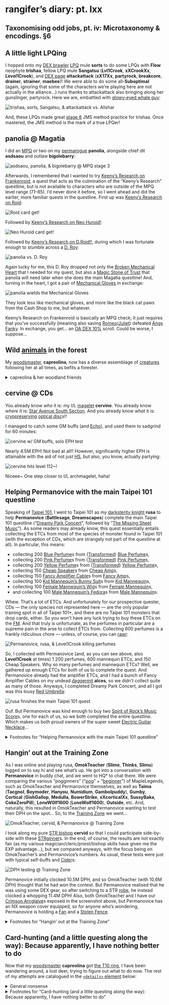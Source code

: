 # rangifer’s diary: pt. lxx

## Taxonomising odd jobs, pt. iv: Microtaxonomy & encodings. §6

## A little light LPQing

I hopped onto my [DEX brawler](https://oddjobs.codeberg.page/odd-jobs.html#dex-brawler) [LPQ](https://maplelegends.com/lib/map?id=221024500) mule **sorts** to do some LPQs with **Flow** neophyte **trishaa**, fellow LPQ mule **Sangatsu** (**Lvl1Crook**, **xXCrookXx**, **Level1Crook**), and [DEX page](https://oddjobs.codeberg.page/odd-jobs.html#dex-warrior) **attackattack** (**xX17Xx**, **partyrock**, **breakcore**, **drainer**, **strainer**, **maebee**)! We were able to do some all-**Suboptimal** (again, ignoring that some of the characters we’re playing here are not actually in the alliance…) runs thanks to attackattack also bringing along her gunslinger, partyrock. Here we are, embattled with [glowy-eyed whale guy](https://maplelegends.com/lib/monster?id=9300012):

![trishaa, sorts, Sangatsu, & attackattack vs. Alishar](trishaa-sorts-sangatsu-and-attackattack-vs-alishar.webp "trishaa, sorts, Sangatsu, & attackattack vs. Alishar")

And, these LPQs made great [stage 8](https://maplelegends.com/lib/map?id=922010800) JMS method practice for trishaa. Once mastered, the JMS method is the mark of a true LPQer!

## panolia @ Magatia

I did an [MPQ](https://maplelegends.com/lib/map?id=261000021) or two on my [permarogue](https://oddjobs.codeberg.page/odd-jobs.html#permarogue) **panolia**, alongside chief dit **asdsaou** and outlaw **bigolebarry**:

![asdsaou, panolia, & bigolebarry @ MPQ stage 3](asdsaou-panolia-and-bigolebarry-mpq-stg-3.webp "asdsaou, panolia, & bigolebarry @ MPQ stage 3")

Afterwards, I remembered that I wanted to try [Keeny’s Research on Frankenroid](https://bbb.hidden-street.net/quest/mu-lung-nihal-desert/keenys-research-on-frankenroid), a quest that acts as the culmination of the “Keeny’s Research” questline, but is not available to characters who are outside of the MPQ level range (71–85). I’d never done it before, so I went ahead and did the earlier, more familiar quests in the questline. First up was [Keeny’s Research on Roid](https://bbb.hidden-street.net/quest/mu-lung-nihal-desert/keenys-research-on-roid):

![Roid card get!](panolia-roid-card-get.webp "Roid card get!")

Followed by [Keeny’s Research on Neo Huroid!](https://bbb.hidden-street.net/quest/mu-lung-nihal-desert/keenys-research-on-neo-huroid):

![Neo Huroid card get!](panolia-neo-huroid-card-get.webp "Neo Huroid card get!")

Followed by [Keeny’s Research on D.Roid!!](https://bbb.hidden-street.net/quest/mu-lung-nihal-desert/keenys-research-on-droid), during which I was fortunate enough to stumble across a [D. Roy](https://maplelegends.com/lib/monster?id=7110300):

![panolia vs. D. Roy](panolia-vs-d.-roy.webp "panolia vs. D. Roy")

Again lucky for me, this D. Roy dropped not only the [Broken Mechanical Heart](https://maplelegends.com/lib/etc?id=4000362) that I needed for my quest, but also a [Magic Stone of Trust](https://maplelegends.com/lib/etc?id=4031741) that panolia will need later when she does the main Magatia questline! And, turning in the heart, I got a pair of [Mechanical Gloves](https://maplelegends.com/lib/equip?id=01082222) in exchange:

![panolia wields the Mechanical Gloves](panolia-mechanical-gloves.webp "panolia wields the Mechanical Gloves")

They look less like mechanical gloves, and more like the black cat paws from the Cash Shop to me, but whatever.

Keeny’s Research on Frankenroid is basically an MPQ check; it just requires that you’ve successfully (meaning also saving [Romeo](https://maplelegends.com/lib/npc?id=2112009)/[Juliet](https://maplelegends.com/lib/npc?id=2112008)) defeated [Angy Fanky](https://maplelegends.com/lib/monster?id=9300140). In exchange, you get… an [OA DEX 10%](https://maplelegends.com/lib/use?id=2040502) scroll. Could be worse, I suppose…

## Wild [animals][animals] in the forest

My [woodsmaster](https://oddjobs.codeberg.page/odd-jobs.html#woodsman), **capreolina**, now has a diverse assemblage of [creatures](https://en.wikipedia.org/wiki/Amniote) following her at all times, as befits a forester.

<details>
<summary>capreolina & her woodland friends</summary>

For contrast, here we have capreolina followed by merely two [koalas](https://en.wikipedia.org/wiki/Koala), helping **Permanovice** (**Dreamscapes**, **Battlesage**) & **kookiechan** kill a [Papulatus](https://maplelegends.com/lib/monster?id=8500001), alongside two DKs, **FearNoPain** and **Orsaris**:

![FearNoPain, Osaris, kookiechan, Permanovice, & capre vs. Papu](fearnopain-osaris-kookiechan-permanovice-and-capre-vs-papu.webp "FearNoPain, Osaris, kookiechan, Permanovice, & capre vs. Papu")

As a result of being [HB](https://maplelegends.com/lib/skill?id=1301007)’d the entire time, I didn’t have to worry about [the second body](https://maplelegends.com/lib/monster?id=8500002) touching me and, as a result, yeeting my lifeless body to the grave. But, I wanted to have this reassurance even in the absence of HB. So, now that capre [has no more ring tiers to attain](https://maplelegends.com/lib/equip?id=01119012), it was time to shape up with some pet equips instead. To exploit the rather bizarre mechanic of getting stat increases from your pet’s equipment, I would need more than just one pet — after all, just one pet can only equip one equipment item at best. Instead, I need _three_ HP-holders — I mean, pets. So for that, I need to acquire [the special-sauce skill](https://maplelegends.com/lib/skill?id=0000008) by completing the [Pet-Walking Road](https://maplelegends.com/lib/map?id=100000202) JQ:

![capre gets Follow the Lead](capre-gets-follow-the-lead.webp "capre gets Follow the Lead")

Very nice. But in order to actually _have_ three pets that I could put out at once, I thought I’d try reviving some [Nerdy Koala](https://maplelegends.com/lib/cash?id=5000273)s. You see, I’m a bit new to the whole “pet” thing, relatively speaking. I started playing MapleStory some time in [2005](https://en.wikipedia.org/wiki/2005), and it wasn’t until recently (around when my pure [STR priest](https://oddjobs.codeberg.page/odd-jobs.html#str-mage) **cervid** was level 10X or so) that I actually tried using pets. As ridiculous as it may sound, yes, I had been looting and potting manually for all these years. I just thought it was part of the game, okay?? It’s not like Nekksyn would ever let me use pets without absconding with my money, and I mentally transferred this state of affairs to private servers as well, when I started playing those. In any case, I found out the hard way that pets “expire” after 90 days, and I didn’t know how to revive them, nor did I care to find out when I tried to pull one out, only to find it in an inanimate doll state. At this point, I’m already about to Do A Thing™, so I need that pet right now. Thus, I adapted to simply re-buying the pet (as the Cash Shop is generally accessible from almost any map) any time the life of a pet dried up.

Is that pet abuse? Maybe… But I decided to rectify my lack of pet knowledge on this day, and revive some of the Nerdy Koala dolls that I had shamefully sitting in my Cash Shop inventory:

![capre w/ 4 koalas](capre-4-koalas.webp "capre w/ 4 koalas")

That’s not one, not two, but _four_ koalas! Three of them are bright pink, and one is seated on my back. I actually bought pet equips for all three of these pets. I had never looked at pet equips, and now that I looked at them for the first time, I realised that most pet equips are specific to a particular pet species. So, I searched for “koala” and found the baby koala equip, which is a bright yellow baby koala that sits on top of the Nerdy Koala pet. At this point, I had _seven_ koalas following me at all times, three of which were bright pink, three of which were bright yellow, and the other of which was seated on my back. Although capre has been using the Nerdy Koala pet (primarily to match the koala on my back) since she started using pets for the first time, I realised now that six koala pets was too much. The colours are just awful, which is why I don’t have a screenshot of that here, to spare your eyes. So, in the end, I swapped out two of the Nerdy Koalas for other pets:

![capre w/ pet equips on](capre-with-pet-equips.webp "capre w/ pet equips on")

As you can see, all three have their pet equips on: the [Brown Kitty](https://maplelegends.com/lib/cash?id=5000000) with their aviation gear on, and the [Monkey](https://maplelegends.com/lib/cash?id=5000011) with a little red bow on their head! And still, a Nerdy Koala with the bright yellow baby koala on top. This is an improvement, but I might just [boom](https://maplelegends.com/lib/use?id=2048017) the koala equip (I already passed two [30%](https://maplelegends.com/lib/use?id=2048018)s on it…) and switch to another pet x)

In any case, I passed two 30%s on all three of these pet equips. Two of them still have five slots left(!), and the other has four slots left. So, this is a pretty good start (if only I could get my hands on some [60%](https://maplelegends.com/lib/use?id=2048015)s…), and that means that capre now has enough MAXHP (without HB) to take hits from [Ravana](https://maplelegends.com/lib/monster?id=9420014)!:

![Bipp, Snel, & capre vs. Rav](bipp-snel-and-capre-vs-rav.webp "Bipp, Snel, & capre vs. Rav")

Cool :D You can see capre fighting Rav here, alongside **Bipp** (**Celim**, **Copo**, **Sommer**, **Fino**, **Cassandro**) and **Snel** (**LawdHeComin**) of **Flow** — and my pure [STR bishop](https://oddjobs.codeberg.page/odd-jobs.html#str-mage) **cervid**. I tried bringing along cervid for the [HS](https://maplelegends.com/lib/skill?id=2311003), simply disconnecting her client before the boss died, so that she didn’t leech any EXP. It worked quite well, although for some reason I feel a bit dirty doing it…

But, anyways, I decided that being followed around at all times by three koalas, a [monkey](https://en.wikipedia.org/wiki/Simian), and a [cat](https://en.wikipedia.org/wiki/Felidae), wasn’t enough for me. So I went to the [Aquarium](https://maplelegends.com/lib/map?id=230000000) to protect [a certain hoggo](https://maplelegends.com/lib/monster?id=9300102):

![capre protecting the hog](capre-protecting-the-hog.webp "capre protecting the hog")

I proceeded to force my vicloc [dagger spearwoman](https://oddjobs.codeberg.page/odd-jobs.html#dagger-warrior) **d34r** to pay for the [Pheromone Perfume](https://maplelegends.com/lib/use?id=2270000) (a significant sum of 20M mesos), and headed to [The Area of Wild Hog](https://maplelegends.com/lib/map?id=922200000) to catch a [wild hog](https://maplelegends.com/lib/monster?id=9300101) of my own:

![capre, hogged](capre-hogged.webp "capre, hogged")

And my mount cover of choice: the [owl](https://en.wikipedia.org/wiki/Owl)!!

![capre, owled](capre-owled.webp "capre, owled")

Very nice :D Oh, and how could I forget? In addition to the three koalas, the monkey, the cat, and the owl, I also have my lovely [Phoenix](https://maplelegends.com/lib/skill?id=3121006):

![fuck ’em up, birdy](fuck-em-up-birdy.webp "fuck ’em up, birdy")

Fuck ’em up, birdy!!! And by “them”, I of course mean the [Black Bear Swordsmen](https://maplelegends.com/lib/monster?id=9600012) that I was fighting — along with many other [Mt. Song Town](https://maplelegends.com/lib/map?id=702000000) monsters — in an attempt to check out some of the quests that this region had in store. While I was there, the game decided to tease me by giving me a few cards:

![Black Bear Swordsman card get!](capre-black-bear-swordsman-card-get.webp "Black Bear Swordsman card get!")

![Male Thief card get!](capre-male-thief-card-get.webp "Male Thief card get!")

(Above is a [Male Thief](https://maplelegends.com/lib/monster?id=9600015) card.)

![Eagle Swordsman card get!](capre-eagle-swordsman-card-get.webp "Eagle Swordsman card get!")

(Above is an [Eagle Swordsman](https://maplelegends.com/lib/monster?id=9600014) card.)

I completed three or four quests here, including “The Door to Bai Shan”, which was the most difficult, and gave perhaps the best reward: 150k base EXP (450k EXP after multipliers) — not too shabby — and a fame.

</details>

[animals]: https://en.wikipedia.org/wiki/Animals_%28This_Town_Needs_Guns_album%29

## cervine @ CDs

You already know _who_ it is: my I/L [magelet](https://oddjobs.codeberg.page/odd-jobs.html#magelet) **cervine**. You already know _where_ it is: [Star Avenue South Section](https://maplelegends.com/lib/map?id=742010203). And you already know _what_ it is: [cryopreserving](https://maplelegends.com/lib/skill?id=2211002) [optical disc](https://maplelegends.com/lib/monster?id=9410031)s!!

I managed to catch some GM buffs (and [Echo](https://maplelegends.com/lib/skill?id=0001005)), and used them to sadgrind for 60 minutes:

![cervine w/ GM buffs, solo EPH test](cervine-solo-gm-buffs-eph-test.webp "cervine w/ GM buffs, solo EPH test")

Nearly 4.5M EPH! Not bad at all!! However, significantly higher EPH is attainable with the aid of not just [HS](https://maplelegends.com/lib/skill?id=2311003), but also, you know, actually partying:

![cervine hits level 112~!](cervine-112.webp "cervine hits level 112~!")

Niceee~ One step closer to I/L archmagelet, haha!

## Helping Permanovice with the main Taipei 101 questline

Speaking of [Taipei 101](https://maplelegends.com/lib/map?id=742000000), I went to Taipei 101 as my [darksterity knight](https://oddjobs.codeberg.page/odd-jobs.html#dex-warrior) **rusa** to help **Permanovice** (**Battlesage**, **Dreamscapes**) complete the main Taipei 101 questline (“[Dreamy Park Concert](https://maplelegends.com/lib/quest?id=8683)”, followed by “[The Missing Sheet Music](https://maplelegends.com/lib/quest?id=8687)”). As some readers may already know, this quest essentially entails collecting the ETCs from most of the species of monster found in Taipei 101 (with the exception of CDs, which are strangely not part of the questline at all). In particular, this means:

- collecting 200 [Blue Perfume](https://maplelegends.com/lib/etc?id=4000314)s from ([Transformed](https://maplelegends.com/lib/monster?id=9410023)) [Blue Perfume](https://maplelegends.com/lib/monster?id=9410022)s,
- collecting 200 [Pink Perfume](https://maplelegends.com/lib/etc?id=4000316)s from ([Transformed](https://maplelegends.com/lib/monster?id=9410027)) [Pink Perfume](https://maplelegends.com/lib/monster?id=9410026)s,
- collecting 200 [Yellow Perfume](https://maplelegends.com/lib/etc?id=4000315)s from ([Transformed](https://maplelegends.com/lib/monster?id=9410025)) [Yellow Perfume](https://maplelegends.com/lib/monster?id=9410024)s,
- collecting 150 [Cheap Speaker](https://maplelegends.com/lib/etc?id=4000317)s from [Cheap Amp](https://maplelegends.com/lib/monster?id=9410028)s,
- collecting 150 [Fancy Amplifier Cable](https://maplelegends.com/lib/etc?id=4000318)s from [Fancy Amp](https://maplelegends.com/lib/monster?id=9410029)s,
- collecting 100 [Kid Mannequin’s Bunny Suit](https://maplelegends.com/lib/etc?id=4000322)s from [Kid Mannequin](https://maplelegends.com/lib/monster?id=9410032)s,
- collecting 100 [Female Mannequin’s Wig](https://maplelegends.com/lib/etc?id=4000321)s from [Female Mannequin](https://maplelegends.com/lib/monster?id=9410033)s,
- and collecting 100 [Male Mannequin’s Fedora](https://maplelegends.com/lib/etc?id=4000320)s from [Male Mannequin](https://maplelegends.com/lib/monster?id=9410034)s.

Whew. That’s a lot of ETCs. And unfortunately for our prospective quester, CDs — the only species not represented here — are the only popular training spot in all of Taipei 101\*, and there are no Taipei 101 monsters that drop cards, either. So you won’t have any luck trying to buy these ETCs on the [FM](https://maplelegends.com/lib/map?id=910000000). And that truly is unfortunate, as the perfumes in particular are a supreme pain in the arse to collect ETCs from. Collecting 600 perfumes is a frankly ridiculous chore — unless, of course, you can [rawr](https://maplelegends.com/lib/skill?id=1311006):

![Permanovice, rusa, & Level1Crook killing perfumes](permanovice-rusa-and-level1crook-killing-perfumes.webp "Permanovice, rusa, & Level1Crook killing perfumes")

So, I collected with Permanovice (and, as you can see above, also **Level1Crook** at times) 1&nbsp;200 perfumes, 600 mannequin ETCs, and 150 Cheap Speakers. Why so many perfumes and mannequin ETCs? Well, we gathered up enough ETCs for _both_ of us to complete the quest. And Permanovice already had the amplifier ETCs, and I had a bunch of Fancy Amplifier Cables on my undead [daggermit](https://oddjobs.codeberg.page/odd-jobs.html#dagger-assassin) **alces**, so we didn’t collect quite as many of those. Anyways, I completed Dreamy Park Concert, and all I got was this lousy [Red Umbrella](https://maplelegends.com/lib/equip?id=01302025):

![rusa finishes the main Taipei 101 quest](rusa-finishes-the-main-taipei-101-quest.webp "rusa finishes the main Taipei 101 quest")

Ouf. But Permanovice was kind enough to buy two [Spirit of Rock’s Music Score](https://maplelegends.com/lib/etc?id=4000323)s, one for each of us, so we both completed the entire questline. Which makes us both proud owners of the super sweet [Electric Guitar Necklace](https://maplelegends.com/lib/equip?id=01122008)…

<details>
<summary>Footnotes for “Helping Permanovice with the main Taipei 101 questline”</summary>

\*This is not _entirely_ true; [Kid Mannequin](https://maplelegends.com/lib/monster?id=9410032)s used to be popular when they had full-map-range auto-aggro behaviour (which was a long time ago). And nowadays, [Fancy Amp](https://maplelegends.com/lib/monster?id=9410029)s are a popular spot for single-target-only attackers, with [Cheap Amp](https://maplelegends.com/lib/monster?id=9410028)s being (as their names imply) a cheaper alternative. Of course, these are level \>70 training spots, so the only characters who are still single-target-only by this point are odd-jobbers…

</details>

## Hangin’ out at the Training Zone

As I was online and playing rusa, **OmokTeacher** (**Slime**, **Thinks**, **Slimu**) logged on to say hi and see what’s up. He got into a conversation with **Permanovice** in buddy chat, and we went to HQ\* to chat there. We were comparing the various “pogginners” (“[pog](https://www.urbandictionary.com/define.php?term=Pog)” + “[beginner](https://bbb.hidden-street.net/character/class/beginner)”) of MapleLegends, such as OmokTeacher and Permanovice themselves, as well as **Taima** (**Tacgnol**, **Boymoder**, **Hanyou**, **Numidium**, **Gambolpuddy**), **Gumby**, **Cortical** (**GishGallop**, **Medulla**, **BowerStrike**, **xXcorticalXx**, **SussyBaka**, **CokeZeroPill**), **LoneW0lf1600** (**LoneWolf1600**), **Outside**, etc. And, naturally, this resulted in OmokTeacher and Permanovice wanting to test their DPH on the spot… So, to the [Training Zone](https://maplelegends.com/lib/map?id=702000001) we went…

![OmokTeacher, cervid, & Permanovice @ Training Zone](omokteacher-cervid-and-permanovice-at-training-dummies.webp "OmokTeacher, cervid, & Permanovice @ Training Zone")

I took along my pure [STR bishop](https://oddjobs.codeberg.page/odd-jobs.html#str-mage) **cervid** so that I could participate side-by-side with these [STRginner](https://oddjobs.codeberg.page/odd-jobs.html#str-beginner)s. In the end, of course, the results are not exactly fair (as my various magician/cleric/priest/bishop skills have given me the EXP advantage…), but we compared anyways, with the focus being on OmokTeacher’s and Permanovice’s numbers. As usual, these tests were just with typical self-buffs and [Cider](https://maplelegends.com/lib/use?id=2022002)s:

![DPH testing @ Training Zone](dph-testing-at-training-dummies.webp "DPH testing @ Training Zone")

Permanovice initially clocked 10.5M DPH, and so OmokTeacher (with 10.6M DPH) thought that he had won the contest. But Permanovice realised that he was using some DEX gear, so after switching to a STR [robe](https://maplelegends.com/lib/equip?id=01050100), he instead clocked a whopping 11.4M DPH! Also, both OmokTeacher and I have our [Crimson Arcglaive](https://maplelegends.com/lib/equip?id=01442068)s exposed in the screenshot above, but Permanovice has an NX weapon cover equipped, so for anyone who’s wondering, Permanovice is holding a [Fan](https://maplelegends.com/lib/equip?id=01332030) and a [Stolen Fence](https://maplelegends.com/lib/equip?id=01092003).

<details>
<summary>Footnotes for “Hangin’ out at the Training Zone”</summary>

\*We have a joint alliance headquarters between the **Suboptimal** alliance and the **GangGang** guild at FM 7-[7](https://maplelegends.com/lib/map?id=910000007) (channel 7, room 7). You should check it out and BUY MY SHIT @@@@@@@@@@@@@@@@@@@@@@@@@@@

</details>

## Card-hunting (and a little questing along the way): Because apparently, I have nothing better to do

Now that my [woodsmaster](https://oddjobs.codeberg.page/odd-jobs.html#woodsman) **capreolina** got [the T10 ring](https://maplelegends.com/lib/equip?id=01119012), I have been wandering around, a lost deer, trying to figure out what to do now. The rest of my attempts are catalogued in the [`<details>` element](https://developer.mozilla.org/docs/Web/HTML/Element/details) below:

<details>
<summary>General nonsense</summary>

I was invited to do some card-hunting with intslinger **Lvl1Crook** (**Level1Crook**, **xXCrookXx**) and page **vvvv** (of **Tunas**). So, after some futzing about with my characters, I decided to bring my I/L [magelet](https://oddjobs.codeberg.page/odd-jobs.html#magelet) **cervine** to help these two hunt some [Wild Boar](https://maplelegends.com/lib/monster?id=2230102) cards:

![cervine, Lvl1Crook, & vvvv @ Wild Boars](cervine-lvl1crook-and-vvvv-at-wild-boars.webp "cervine, Lvl1Crook, & vvvv @ Wild Boars")

They were having a lot of trouble getting the Wild Boards to cough up some cards, but cervine fixed that right up:

![Wild Boar card get!](cervine-wild-boar-card-get.webp "Wild Boar card get!")

Once we all had our respective 5/5 Wild Boar cards, we headed to [The Swamp of Despair III](https://maplelegends.com/lib/map?id=107000200) to hunt some [Ligator](https://maplelegends.com/lib/monster?id=3110100)s:

![Ligator card get!](cervine-ligator-card-get.webp "Ligator card get!")

I suggested that we go [one map to the right](https://maplelegends.com/lib/map?id=107000300), as The Swamp of Despair III is basically _just_ Ligators (with the occasional [Jr. Necki](https://maplelegends.com/lib/monster?id=2130103) sliding around the bottom), whereas Dangerous Croko I has both Ligators _and_ [Croco](https://maplelegends.com/lib/monster?id=5130103)s. Then, once we get 5/5 Croco, we could go back to The Swamp of Despair III to finish up Ligator sets as necessary. But the main motivation for staying in The Swamp of Despair III was that Lvl1Crook was too smart. And too many smarticle particles made him not so good at shooty-shooting, so the Crocos were a bit too much of a challenge. But, just to see how bad it really was, we went there anyways to test it out. Plus, I needed at least 50 [Croco Skin](https://maplelegends.com/lib/etc?id=4000033)s for the [Dyle](https://maplelegends.com/lib/monster?id=6220000) questline:

![cervine & Lvl1Crook vs. Dyle](cervine-and-lvl1crook-vs-dyle.webp "cervine & Lvl1Crook vs. Dyle")

![Croco card get!](cervine-croco-card-get.webp "Croco card get!")

Later, once Lvl1Crook and vvvv had left, I continued on card-hunting in Victoria Island, because… why not, I guess. So I headed to the [Ant Tunnel](https://maplelegends.com/lib/map?id=105050200) for some [Zombie Mushroom](https://maplelegends.com/lib/monster?id=2230101)s:

![Zombie Mushroom card get!](cervine-zombie-mushroom-card-get.webp "Zombie Mushroom card get!")

…and some [Horny Mushroom](https://maplelegends.com/lib/monster?id=2110200)s\*:

![Horny Mushroom card get!](cervine-horny-mushroom-card-get.webp "Horny Mushroom card get!")

…and some [oversized Zombie Mushroom](https://maplelegends.com/lib/monster?id=6300005)s:

![cervine vs. ZMM](cervine-vs-zmm.webp "cervine vs. ZMM")

![Zombie Mushmom card get!](cervine-zombie-mushmom-card-get.webp "Zombie Mushmom card get!")

…and some [Evil Eye](https://maplelegends.com/lib/monster?id=2230100)s (a particularly easy set):

![Evil Eye card get!](cervine-evil-eye-card-get.webp "Evil Eye card get!")

I hit up [my favourite tree dungeon](https://maplelegends.com/lib/map?id=101020010) for the [Curse Eye](https://maplelegends.com/lib/monster?id=3230100) set:

![Curse Eye card get!](cervine-curse-eye-card-get.webp "Curse Eye card get!")

And then, I headed to [Florina Beach](https://maplelegends.com/lib/map?id=110000000) for some of the card sets there, as well as for the [Defeat King Clang!](https://bbb.hidden-street.net/quest/victoria-island/defeat-king-clang) questline:

![Tortie card get!](cervine-tortie-card-get.webp "Tortie card get!")

![Clang card get!](cervine-clang-card-get.webp "Clang card get!")

I was fortunate enough to stumble across a [Casey](https://maplelegends.com/lib/monster?id=5220000) and complete my quest:

![cervine vs. Casey](cervine-vs-kc.webp "cervine vs. Casey")

And I finished up the [Lorang](https://maplelegends.com/lib/monster?id=3230102) set, thus finishing all three main sets on Florina Beach:

![Lorang card get!](cervine-lorang-card-get.webp "Lorang card get!")

I went to [Ellinia](https://maplelegends.com/lib/map?id=101000000) to do the [Defeat Faust](https://maplelegends.com/lib/quest?id=2227) questline, and while I was there in [The Forest of Evil I](https://maplelegends.com/lib/map?id=100040105), I went ahead and did the [Malady](https://maplelegends.com/lib/monster?id=5300100) set:

![Malady card get!](cervine-malady-card-get.webp "Malady card get!")

I also got a start on my [Zombie Lupin](https://maplelegends.com/lib/monster?id=4230101) set, which I later finished at [Monkey Swamp III](https://maplelegends.com/lib/map?id=107000403):

![Zombie Lupin card get!](cervine-zombie-lupin-card-get.webp "Zombie Lupin card get!")

I did the [Iron Hog](https://maplelegends.com/lib/monster?id=4230103) set between [Pig Park](https://maplelegends.com/lib/map?id=100000003) and [Pig Park II](https://maplelegends.com/lib/map?id=100000004):

![Iron Hog card get!](cervine-iron-hog-card-get.webp "Iron Hog card get!")

And moved on to [Perion](https://maplelegends.com/lib/map?id=102000000) to get the Perion Drake sets: [Copper Drake](https://maplelegends.com/lib/monster?id=4130100)s…

![Copper Drake card get!](cervine-copper-drake-card-get.webp "Copper Drake card get!")

…and those gosh darned [Red Drakes](https://maplelegends.com/lib/monster?id=6130100):

![Red Drake card get!](cervine-red-drake-card-get.webp "Red Drake card get!")

It was at this point that I finally found a [Faust](https://maplelegends.com/lib/monster?id=5220002):

![cervine vs. Faust](cervine-vs-faust.webp "cervine vs. Faust")

![Faust card get!](cervine-faust-card-get.webp "Faust card get!")

Cool! I finished the questline _and_ got a card! Anyways, back to Perion for those [Iron Boar](https://maplelegends.com/lib/monster?id=4230400)s…

![Iron Boar card get!](cervine-iron-boar-card-get.webp "Iron Boar card get!")

And I headed to [the top floor of the Nautilus](https://maplelegends.com/lib/map?id=120000100) to ask [Muirhat](https://maplelegends.com/lib/npc?id=1092007) about his questline that follows [The Half-written Letter](https://maplelegends.com/lib/quest?id=2162). After taking down some [Stone Golem](https://maplelegends.com/lib/monster?id=5130101)s, I headed to [TfoG](https://maplelegends.com/lib/map?id=105040306) for some [Dark Stone Golem](https://maplelegends.com/lib/monster?id=5130102)s and some [Mixed Golem](https://maplelegends.com/lib/monster?id=5150000)s:

![Mixed Golem card get!](cervine-mixed-golem-card-get.webp "Mixed Golem card get!")

And then, again, back to Perion for some Excavation Site monsters. Like [Officer Skele](https://maplelegends.com/lib/monster?id=6230602)s:

![cervine vs. Officer Skeletons](cervine-vs-officer-skeletons.webp "cervine vs. Officer Skeletons")

…and [Skeleton Soldier](https://maplelegends.com/lib/monster?id=5150001)s:

![Skeleton Soldier card get!](cervine-skeleton-soldier-card-get.webp "Skeleton Soldier card get!")

…and everyone’s favourite: [Commander Skeleton](https://maplelegends.com/lib/monster?id=7130103)s! These lovely lads are strong against ice, so I had to take out the ol’ [Thunderbolt](https://maplelegends.com/lib/skill?id=2201005):

![cervine vs. Commander Skeletons](cervine-vs-commander-skeletons.webp "cervine vs. Commander Skeletons")

Not very swift at killing them, but good enough for the quest at least…

And, finally, to [Deep Sleepywood](https://maplelegends.com/lib/map?id=105090000) for the last critters of the questline. Again with the resistance to ice, we have [Ice Drake](https://maplelegends.com/lib/monster?id=6230600)s:

![cervine vs. Ice Drakes](cervine-vs-ice-drakes.webp "cervine vs. Ice Drakes")

Terrible. You’re not allowed to be ice ­— I’m ice!! Stop being so icy so that my ice ices you better!!!

And just your ordinary, average [Drake](https://maplelegends.com/lib/monster?id=5130100)s:

![Drake card get!](cervine-drake-card-get-1.webp "Drake card get!")

And last but not least, the [Tauromacis](https://maplelegends.com/lib/monster?id=7130100) and [Taurospear](https://maplelegends.com/lib/monster?id=7130101)s. As usual, only the Taurospears are willing to part with their cards:

![Taurospear card get!](cervine-taurospear-card-get.webp "Taurospear card get!")

I also did [Mr. Wetbottom’s Secret Book](https://bbb.hidden-street.net/quest/victoria-island/mr-wetbottoms-secret-book), and got myself another snazzy [Sauna Robe](https://maplelegends.com/lib/equip?id=01051017):

![Sauna Robe get!](cervine-sauna-robe-get.webp "Sauna Robe get!")

And I finished up my Mixed Golem set and my [Shade](https://maplelegends.com/lib/monster?id=5090000) set…

![Shade card get!](cervine-shade-card-get-1.webp "Shade card get!")

…just in time to get a snazzy [T2 ring](https://maplelegends.com/lib/equip?id=01119004)~!

![T2 get!](cervine-t2-get.webp "T2 get!")

And, for want of something else to do, I headed to the [Orbis Tower](https://maplelegends.com/lib/map?id=200080200) for more monsters to card-hunt:

![Jr. Sentinel card get!](cervine-jr.-sentinel-card-get.webp "Jr. Sentinel card get!")

None of these card sets pose any threat to our intrepid card-hunter cervine, who is armed with not one, but two multi-target magic spells.

![Sentinel card get!](cervine-sentinel-card-get-1.webp "Sentinel card get!")

Of course, there is the [Ice Sentinel](https://maplelegends.com/lib/monster?id=5200001), formidable as it is with its rimy exterior.

![Ice Sentinel card get!](cervine-ice-sentinel-card-get.webp "Ice Sentinel card get!")

But, to balance it out, we have the Ice Sentinel’s evil, but tender, twin: the [Fire Sentinel](https://maplelegends.com/lib/monster?id=5200002).

![Fire Sentinel card get!](cervine-fire-sentinel-card-get.webp "Fire Sentinel card get!")

Warm and fuzzy as it appears, the [Leatty](https://maplelegends.com/lib/monster?id=5300000) is nevertheless cold at heart as well.

![Leatty card get!](cervine-leatty-card-get.webp "Leatty card get!")

But, like the Ice Sentinel, the Leatty has a tender evil twin, more reddish in hue.

![Dark Leatty card get!](cervine-dark-leatty-card-get.webp "Dark Leatty card get!")

And we can’t forget our miniature spheniscid friends, the [Jr. Pepe](https://maplelegends.com/lib/monster?id=5400000)s. Adapted to harsh Antarctic winters, they too would shrug at my [Ice Strike](https://maplelegends.com/lib/skill?id=2211002)s.

![Jr. Pepe card get!](cervine-jr.-pepe-card-get.webp "Jr. Pepe card get!")

And I would have ventured further, to [the Jr. Pepe’s aquatic cousins](https://maplelegends.com/lib/monster?id=3210450) (also adapted to harsh winters…), but they also share habitat with some of our Upper Aqua Road friends, so they can be saved for later.

Having gotten the Shade set for cervine, I stumbled across one and decided to get the set for my [daggermit](https://oddjobs.codeberg.page/odd-jobs.html#dagger-assassin) **alces** and my [darksterity knight](https://oddjobs.codeberg.page/odd-jobs.html#dex-warrior) **rusa**. Shade is [a spooky guy](https://en.wikipedia.org/wiki/Ghost), and it’s [spooky season](https://en.wikipedia.org/wiki/Halloween), but there’s no spooky event, so that meant it was time to say goodbye to last year’s spooky event cosmetics… which I had been using on alces…

![R.I.P. Halloween 2020 cosmetics…](rip-halloween-2020-cosmetics.webp "R.I.P. Halloween 2020 cosmetics…")

F4

But, no matter — I did finish both of these sets:

![Shade card get!](alces-shade-card-get.webp "Shade card get!")

![Shade card get!](rusa-shade-card-get.webp "Shade card get!")

And got the stray [Wraith](https://maplelegends.com/lib/monster?id=4230102) card here and there:

![Wraith card get!](rusa-wraith-card-get.webp "Wraith card get!")

I did a bit of browsing for cards as rusa, too. I accidentally stumbled on a [Jr. Booger](https://maplelegends.com/lib/monster?id=3230301) card or two:

![Jr. Boogie card get!](rusa-jr.-boogie-card-get.webp "Jr. Boogie card get!")

As I was headed to [The Cave of Evil Eye](https://maplelegends.com/lib/map?id=105070200) for the [Evil Eye](https://maplelegends.com/lib/monster?id=2230100) set:

![Evil Eye card get!](rusa-evil-eye-card-get-1.webp "Evil Eye card get!")

I also said hi to [the reanimated mother of all mushrooms](https://maplelegends.com/lib/monster?id=6300005), but did not finish her set:

![Zombie Mushmom card get!](rusa-zombie-mushmom-card-get.webp "Zombie Mushmom card get!")

Later, I got bored and browsed for cards on my pure [STR bishop](https://oddjobs.codeberg.page/odd-jobs.html#str-mage) **cervid**. cervid had partially done the Orbis Tower, but never actually finished. So I went back for the Dark Leatties:

![Dark Leatty card get!](dark-leatty-card-get.webp "Dark Leatty card get!")

…and the Jr. Pepes:

![Jr. Pepe card get!](jr.-pepe-card-get.webp "Jr. Pepe card get!")

And I headed back to Victoria Island for some of the quests there, including more of those pesky area boss quests. To that end, I beat up some [flying old ladies](https://maplelegends.com/lib/monster?id=5300100):

![cervid vs. Malady](cervid-vs-malady.webp "cervid vs. Malady")

And I hung around The Swamp of Despair III and Dangerous Croko I for a while, not even for quests. I just wanted some cards. But these silly crocodilian fellows refused to give up their precious rectangles, so I had to make do with the surfboards that they kept giving me:

![cervid gets a surf gift from the Ligators](cervid-surf-gift-from-ligators.webp "cervid gets a surf gift from the Ligators")

![cervid gets… another surf gift from the Ligators](cervid-another-surf-gift-from-ligators.webp "cervid gets… another surf gift from the Ligators")

Oh, well. Better luck next time!

</details>

<details>
<summary>Footnotes for “Card-hunting (and a little questing along the way): Because apparently, I have nothing better to do”</summary>

\*Any readers who play(ed) MapleLegends are already familiar with the in-game “\[MapleTip\]” that reads something like: “‘Horny Mushroom’ is actually called Horned Mushroom”. If I made a joke about how silly this MapleTip was, it would not be the first — many have pointed out the humour. Reading the MapleTip literally, it’s plainly false; Horny Mushrooms are not only named as such in the String\.wz, but that is _de facto_ what they are actually called by [anglophone](https://en.wiktionary.org/wiki/Anglophone#English) players of the game. But, presumably, the MapleTip is just very poorly worded. Perhaps the MapleTip’s author meant to say that “Horny Mushroom” was merely a [poor translation](https://en.wikipedia.org/wiki/Humour_in_translation) of the original [Korean](https://en.wikipedia.org/wiki/Korean_language) name for the monster, and that Wizet presumably meant to translate it as “Horned Mushroom” or similar. This is very plausible, even obvious — _horny_ is occasionally used in [English](https://en.wikipedia.org/wiki/English_language) in the sense of “horned” (i.e. having horns). But the original sense in English is neither this “horned” sense (for which _horned_ is, by far, the more popular of the two terms), nor the usual sense in contemporary English of “sexually aroused”. _Horny_ was in English as early as the late [1300s](https://en.wikipedia.org/wiki/14th_century), meaning “made of horn”, and by the [1690s](https://en.wikipedia.org/wiki/1690s) it had evolved a slightly more abstract sense of “bony, callous; as if made of horn”. It wasn’t until the latter half of the [1800s](https://en.wikipedia.org/wiki/19th_century) that the “sexually aroused” sense emerged. And, if you were wondering, the “sexually aroused” sense is from the _horn_ in _horn_ + _-y_ as a euphemism for an erect penis. Later, it was generalised to the sexual excitement of anyone, regardless of whether or not they have a penis.

</details>
